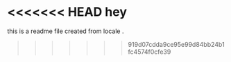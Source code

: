<<<<<<< HEAD
hey 
=======
this is a readme file created from locale .
>>>>>>> 919d07cdda9ce95e99d84bb24b1fc4574f0cfe39
